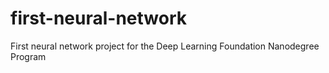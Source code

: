 # first-neural-network
First neural network project for the Deep Learning Foundation Nanodegree Program
